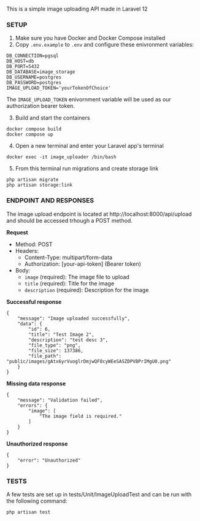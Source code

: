 This is a simple image uploading API made in Laravel 12

### SETUP
1. Make sure you have Docker and Docker Compose installed
2. Copy `.env.example` to `.env` and configure these enivronment variables:

```
DB_CONNECTION=pgsql
DB_HOST=db
DB_PORT=5432
DB_DATABASE=image_storage
DB_USERNAME=postgres
DB_PASSWORD=postgres
IMAGE_UPLOAD_TOKEN='yourTokenOfChoice'
```

The `IMAGE_UPLOAD_TOKEN` enivornment variable will be used as our authorization bearer token.

3. Build and start the containers

```
docker compose build
docker compose up
```

4. Open a new terminal and enter your Laravel app's terminal

```
docker exec -it image_uploader /bin/bash
```

5. From this terminal run migrations and create storage link

```
php artisan migrate
php artisan storage:link
```



### ENDPOINT AND RESPONSES

The image upload endpoint is located at http://localhost:8000/api/upload and should be accessed trhough a POST method.

**Request**
- Method: POST
- Headers:
  - Content-Type: multipart/form-data
  - Authorization: [your-api-token] (Bearer token)
- Body:
  - `image` (required): The image file to upload
  - `title` (required): Title for the image
  - `description` (required): Description for the image

**Successful response**
```
{
    "message": "Image uploaded successfully",
    "data": {
        "id": 6,
        "title": "Test Image 2",
        "description": "test desc 3",
        "file_type": "png",
        "file_size": 137386,
        "file_path": "public/images/gAtx6yrVuoglrDmjwQF8cyWEeSASZDPVBPrIMgU0.png"
    }
}
```

**Missing data response**
```
{
    "message": "Validation failed",
    "errors": {
        "image": [
            "The image field is required."
        ]
    }
}
```

**Unauthorized response**
```
{
    "error": "Unauthorized"
}
```


### TESTS

A few tests are set up in tests/Unit/ImageUploadTest and can be run with the following command:

```
php artisan test
```
